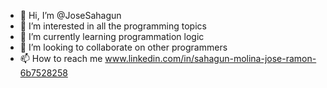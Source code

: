 - 👋 Hi, I’m @JoseSahagun
- 👀 I’m interested in all the programming topics
- 🌱 I’m currently learning programmation logic
- 💞️ I’m looking to collaborate on other programmers
- 📫 How to reach me www.linkedin.com/in/sahagun-molina-jose-ramon-6b7528258

<!---
JoseSahagun/JoseSahagun is a ✨ special ✨ repository because its `README.md` (this file) appears on your GitHub profile.
You can click the Preview link to take a look at your changes.
--->
